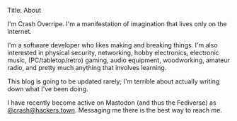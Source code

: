 Title: About

I'm Crash Overripe. I'm a manifestation of imagination that lives only on the internet.

I'm a software developer who likes making and breaking things. I'm also interested in physical security, networking, hobby electronics, electronic music, (PC/tabletop/retro) gaming, audio equipment, woodworking, amateur radio, and pretty much anything that involves learning.

This blog is going to be updated rarely; I'm terrible about actually writing down what I've been doing.

I have recently become active on Mastodon (and thus the Fediverse) as [@crash@hackers.town](https://hackers.town/@crash). Messaging me there is the best way to reach me.
